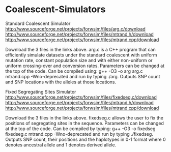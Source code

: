 # Coalescent-Simulators
Standard Coalescent Simulator
http://www.sourceforge.net/projects/forwsim/files/arg.c/download
http://www.sourceforge.net/projects/forwsim/files/mtrand.h/download
http://www.sourceforge.net/projects/forwsim/files/mtrand.cpp/download

Download the 3 files in the links above. arg.c is a C++ program that can efficiently simulate datasets under the standard coalescent with uniform mutation rate, constant population size and with either non-uniform or uniform crossing-over and conversion rates. Parameters can be changed at the top of the code. Can be compiled using: g++ -O3 -o arg arg.c mtrand.cpp -Wno-deprecated and run by typing ./arg. Outputs SNP count and SNP locations with the alleles at those locations.


Fixed Segregating Sites Simulator
http://www.sourceforge.net/projects/forwsim/files/fixedseg.c/download
http://www.sourceforge.net/projects/forwsim/files/mtrand.h/download
http://www.sourceforge.net/projects/forwsim/files/mtrand.cpp/download

Download the 3 files in the links above. fixedseg.c allows the user to fix the positions of segregating sites in the sequence. Parameters can be changed at the top of the code. Can be compiled by typing: g++ -O3 -o fixedseg fixedseg.c mtrand.cpp -Wno-deprecated and run by typing ./fixedseg. Outputs SNP count, their positions and the haplotypes in 0-1 format where 0 denotes ancestral allele and 1 denotes derived allele.
